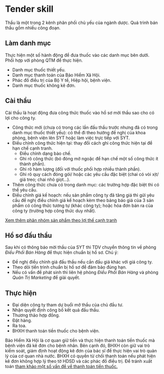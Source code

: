 # Tender skill
Thầu là một trong 2 kênh phân phối chủ yếu của ngành dược. Quá trình bán thầu gồm nhiều công đoạn.

## Làm danh mục
Thực hiện một số hành động để đưa thuốc vào các danh mục bên dưới. Phối hợp với phòng QTM để thực hiện.
- Danh mục thuốc thiết yếu.
- Danh mục thanh toán của Bảo Hiểm Xã Hội.
- Phác đồ điều trị của Bộ Y tế, Hiệp hội, bệnh viện.
- Danh mục thuốc không kê đơn.

## Cài thầu
Cài thầu là hoạt động đưa công thức thuốc vào hồ sơ mời thầu sao cho có lợi cho công ty.
- Công thức mới (chưa có trong các lần đấu thầu trước nhưng đã có trong danh mục thuốc thiết yếu): có thể đi theo hướng đề nghị của khoa phòng, bệnh viện lên SYT hoặc làm việc trực tiếp với SYT.
- Điều chỉnh công thức hiện tại: thay đổi cách ghi công thức hiện tại để hạn chế cạnh tranh.
    * Điều chỉnh dạng bào chế.
    * Ghi rõ công thức (bỏ đóng mở ngoặc để hạn chế một số công thức ít thành phần).
    * Ghi rõ hàm lượng (đối với thuốc phối hợp nhiều thành phần).
    * Ghi rõ quy cách đóng gói/ hoặc các yêu cầu đặc biệt (chai có vòi xịt/ giá treo; chai nhỏ giọt...).
- Thêm công thức chưa có trong danh mục: các trường hợp đặc biệt thì có thể yêu cầu.
- Điều chỉnh giá kế hoạch: nếu sản phẩm công ty đã tăng giá thì gửi yêu cầu đề nghị điều chỉnh giá kế hoạch kèm theo bảng báo giá của 3 sản phẩm có công thức tương tự (khác công ty); hoặc hóa đơn bán ra của công ty (trường hợp công thức duy nhất).

[Xem thêm phân nhóm sản phẩm theo lợi thế cạnh tranh](https://docs.google.com/document/d/1_bzoDukfPg-YW4sZjf-GS5s-bswFDsZmVzRR_0TuaTg/edit?usp=sharing)

## Hồ sơ đấu thầu
Sau khi có thông báo mời thầu của SYT thì TDV chuyển thông tin về phòng *Điều Phối Bán Hàng* để thực hiện chuẩn bị hồ sơ. Chú ý:
- Đề nghị điều chỉnh giá đấu thầu nếu cần đấu giá khác với giá công ty.
- Theo dõi tiến trình chuẩn bị hồ sơ để đảm bảo đúng hạn.
- Nếu có vấn đề phát sinh thì liên hệ phòng *Điều Phối Bán Hàng* và phòng *Quản Trị Marketing* để giải quyết.

## Thực hiện
- Đại diện công ty tham dự buổi mở thầu của chủ đầu tư.
- Nhận quyết định công bố kết quả đấu thầu.
- Thương thảo hợp đồng.
- Đặt hàng.
- Ra toa.
- BHXH thanh toán tiền thuốc cho bệnh viện.

Bảo Hiểm Xã Hội là cơ quan giữ tiền và thực hiện thanh toán tiền thuốc mà bệnh viện đã kê đơn cho bệnh nhân. Bên cạnh đó, BHXH còn giữ vai trò kiểm soát, giám định hoạt động kê đơn của bác sĩ để thực hiện vai trò quản lý của cơ quan nhà nước. BHXH có quyền từ chối thanh toán nếu phát hiện kê đơn không hợp lý theo tờ HDSD và các phác đồ điều trị. Để tránh xuất toán [tham khảo một số vấn đề về thanh toán tiền thuốc.](./tender/payment.md)